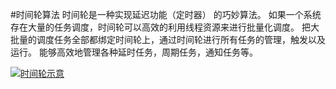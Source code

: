 #时间轮算法
时间轮是一种实现延迟功能（定时器） 的巧妙算法。 如果一个系统存在大量的任务调度，时间轮可以高效的利用线程资源来进行批量化调度。 
把大批量的调度任务全部都绑定时间轮上，通过时间轮进行所有任务的管理，触发以及运行。 能够高效地管理各种延时任务，周期任务，通知任务等。

[![时间轮示意](https://ask.qcloudimg.com/http-save/yehe-4831957/1lte1iq5fh.png?imageView2/2/w/1620 "时间轮示意")](https://ask.qcloudimg.com/http-save/yehe-4831957/1lte1iq5fh.png?imageView2/2/w/1620)